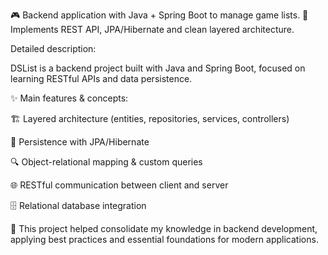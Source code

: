 🎮 Backend application with Java + Spring Boot to manage game lists.
🔗 Implements REST API, JPA/Hibernate and clean layered architecture.

Detailed description:

DSList is a backend project built with Java and Spring Boot, focused on learning RESTful APIs and data persistence.

✨ Main features & concepts:

🏗️ Layered architecture (entities, repositories, services, controllers)

💾 Persistence with JPA/Hibernate

🔍 Object-relational mapping & custom queries

🌐 RESTful communication between client and server

🗄️ Relational database integration

📌 This project helped consolidate my knowledge in backend development, applying best practices and essential foundations for modern applications.
